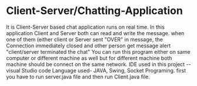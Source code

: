 # Client-Server/Chatting-Application
It is Client-Server based chat application runs on real time.
In this application Client and Server both can read and write the message.
when one of them (either client or Server sent "OVER" in message, the Connection immediately closed and other person get message alert "client/server terminated the chat"
You can run this program either on same computer or different machine as well but for different machine both machine should be connect on the same network.
IDE used in this project -- visual Studio code
Language used- JAVA, Swing, Socket Programing.
first you have to run server.java file and then run Client.java file.
